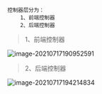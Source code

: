 ~~~
控制器层分为：
	1、前端控制器
	2、后端控制器
~~~

> 1、前端控制器

![image-20210717190952591](https://cdn.laoyangzhijia.com/my-picture-master/picture9/image-20210717190952591.png)



> 2、后端控制器

![image-20210717194214834](https://cdn.laoyangzhijia.com/my-picture-master/picture9/image-20210717194214834.png)
